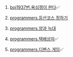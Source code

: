 1. [boj1937번.욕심쟁이 판다](https://www.acmicpc.net/problem/1937)✅

2. [programmers.등산코스 정하기](https://school.programmers.co.kr/learn/courses/30/lessons/118669)

3. [programmers.양과 늑대](https://school.programmers.co.kr/learn/courses/30/lessons/92343)

4. [programmers.택배상자](https://school.programmers.co.kr/learn/courses/30/lessons/131704)✅

5. [programmers.디펜스 게임](https://school.programmers.co.kr/learn/courses/30/lessons/142085)✅